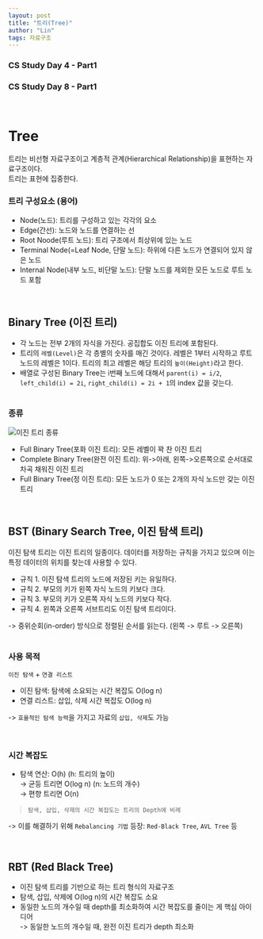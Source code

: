 ```yaml
---
layout: post
title: "트리(Tree)"
author: "Lin"
tags: 자료구조
---
```

### CS Study Day 4 - Part1
### CS Study Day 8 - Part1

<br>

# Tree
트리는 비선형 자료구조이고 계층적 관계(Hierarchical Relationship)을 표현하는 자료구조이다. <br>
트리는 표현에 집중한다. 

### 트리 구성요소 (용어)
- Node(노드): 트리를 구성하고 있는 각각의 요소
- Edge(간선): 노드와 노드를 연결하는 선
- Root Noode(루트 노드): 트리 구조에서 최상위에 있는 노드
- Terminal Node(=Leaf Node, 단말 노드): 하위에 다른 노드가 연결되어 있지 않은 노드
- Internal Node(내부 노드, 비단말 노드): 단말 노드를 제외한 모든 노드로 루트 노드 포함 

<br>

## Binary Tree (이진 트리)
- 각 노드는 전부 2개의 자식을 가진다. 공집합도 이진 트리에 포함된다. 
- 트리의 `레벨(Level)`은 각 층별의 숫자를 매긴 것이다. 레벨은 1부터 시작하고 루트 노드의 레벨은 1이다. 트리의 최고 레벨은 해당 트리의 `높이(Height)`라고 한다. 
- 배열로 구성된 Binary Tree는 i번째 노드에 대해서 `parent(i) = i/2`, `left_child(i) = 2i`, `right_child(i) = 2i + 1`의 index 값을 갖는다. 
<br><br>

### 종류
![이진 트리 종류](https://camo.githubusercontent.com/5a377ebf4205ca8d3c2305c2bff5e638ca536f91fba5df4d24e45bd1b78f1de7/68747470733a2f2f6b2e6b616b616f63646e2e6e65742f646e2f5a4b5065372f62747175647331446779522f513254367559524e445645485345714e37516c35514b2f696d672e706e67)
- Full Binary Tree(포화 이진 트리): 모든 레벨이 꽉 찬 이진 트리
- Complete Binary Tree(완전 이진 트리): 위->아래, 왼쪽->오른쪽으로 순서대로 차곡 채워진 이진 트리
- Full Binary Tree(정 이진 트리): 모든 노드가 0 또는 2개의 자식 노드만 갖는 이진 트리

<br>

## BST (Binary Search Tree, 이진 탐색 트리) 
이진 탐색 트리는 이진 트리의 일종이다. 데이터를 저장하는 규칙을 가지고 있으며 이는 특정 데이터의 위치를 찾는데 사용할 수 있다.

- 규칙 1. 이진 탐색 트리의 노드에 저장된 키는 유일하다.
- 규칙 2. 부모의 키가 왼쪽 자식 노드의 키보다 크다.
- 규칙 3. 부모의 키가 오른쪽 자식 노드의 키보다 작다.
- 규칙 4. 왼쪽과 오른쪽 서브트리도 이진 탐색 트리이다. 

-> 중위순회(in-order) 방식으로 정렬된 순서를 읽는다. (왼쪽 -> 루트 -> 오른쪽)
<br><br>

### 사용 목적
`이진 탐색` + `연결 리스트`
- 이진 탐색: 탐색에 소요되는 시간 복잡도 O(log n) 
- 연결 리스트: 삽입, 삭제 시간 복잡도 O(log n)

-> `효율적인 탐색 능력`을 가지고 자료의 `삽입, 삭제`도 가능

<br>

### 시간 복잡도
- 탐색 연산: O(h) (h: 트리의 높이) <br>
-> 균등 트리면 O(log n) (n: 노드의 개수) <br>
-> 편향 트리면 O(n) 
> `탐색, 삽입, 삭제의 시간 복잡도는 트리의 Depth에 비례`

-> 이를 해결하기 위해 `Rebalancing 기법` 등장: `Red-Black Tree`, `AVL Tree` 등

<br>

## RBT (Red Black Tree)
- 이진 탐색 트리를 기반으로 하는 트리 형식의 자료구조
- 탐색, 삽입, 삭제에 O(log n)의 시간 복잡도 소요
- 동일한 노드의 개수일 때 depth를 최소화하여 시간 복잡도를 줄이는 게 핵심 아이디어 <br>
-> 동일한 노드의 개수일 때, 완전 이진 트리가 depth 최소화 